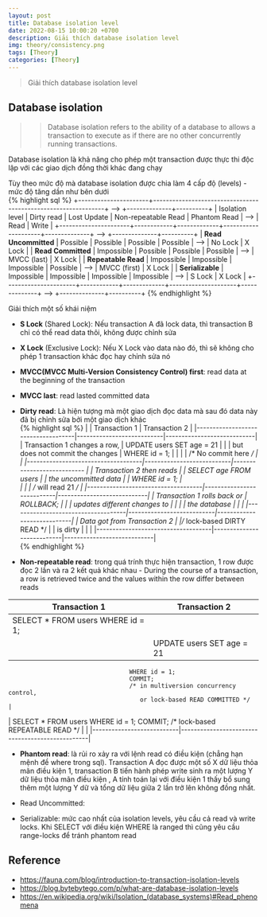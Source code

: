 ```yaml
---
layout: post
title: Database isolation level
date: 2022-08-15 10:00:20 +0700
description: Giải thích database isolation level
img: theory/consistency.png
tags: [Theory]
categories: [Theory]
---
```


> Giải thích database isolation level

## Database isolation

>> Database isolation refers to the ability of a database to allows a transaction to execute as if there are no other concurrently running transactions.
   
Database isolation là khả năng cho phép một transaction được thực thi độc lập với các giao dịch đồng thời khác đang chạy

Tùy theo mức độ mà database isolation được chia làm 4 cấp độ (levels) - mức độ tăng dần như bên dưới  
{% highlight sql %}
+----------------------+---------------------------------------------------------------+ --> +--------------+----------+
|   Isolation level    | Dirty read | Lost Update | Non-repeatable Read | Phantom Read | --> |     Read     |   Write  |
+----------------------+------------+-------------+---------------------+--------------+ --> +--------------+----------+
| **Read Uncommitted** |  Possible  |   Possible  |      Possible       |   Possible   | --> |    No Lock   |  X Lock  | 
| **Read Committed**   | Impossible |   Possible  |      Possible       |   Possible   | --> | MVCC (last) |  X Lock  | 
| **Repeatable Read**  | Impossible | Impossible  |     Impossible      |   Possible   | --> |  MVCC (first) |  X Lock  | 
| **Serializable**     | Impossible | Impossible  |     Impossible      |  Impossible  | --> |    S Lock    |  X Lock  | 
+----------------------+------------+-------------+---------------------+--------------+ --> +--------------+----------+
{% endhighlight %}

Giải thích một số khái niệm 
- **S Lock** (Shared Lock): Nếu transaction A đã lock data, thì transaction B chỉ có thể read data thôi, không được chỉnh sửa
- **X Lock** (Exclusive Lock): Nếu X Lock vào data nào đó, thì sẽ không cho phép 1 transaction khác đọc hay chỉnh sửa nó
- **MVCC(MVCC Multi-Version Consistency Control) first**: read data at the beginning of the transaction 
- **MVCC last**: read lasted committed data

- **Dirty read**: Là hiện tượng mà một giao dịch đọc data mà sau đó data này đã bị chỉnh sửa bởi một giao dịch khác  
{% highlight sql %}
|                                    | Transaction 1             | Transaction 2              |
|------------------------------------|---------------------------|----------------------------|
| Transaction 1 changes a row,       | UPDATE users SET age = 21 |                            |
| but does not commit the changes    | WHERE id = 1;             |                            |
|                                    | /* No commit here */      |                            |
|------------------------------------|---------------------------|--------------------------- |
| Transaction 2 then reads           |                           | SELECT age FROM users      |
| the uncommitted data               |                           | WHERE id = 1;              |  
|                                    |                           | /* will read 21 */         |
|------------------------------------|---------------------------|----------------------------|
| Transaction 1 rolls back or        | ROLLBACK;                 |                            | 
| updates different changes to       |                           |                            |
| the database                       |                           |                            |
|------------------------------------|---------------------------|----------------------------|
| Data got from Transaction 2        |                           |/* lock-based DIRTY READ */ |
| is dirty                           |                           |                            |
|------------------------------------|---------------------------|----------------------------|                                 
{% endhighlight %}

- **Non-repeatable read**: trong quá trính thực hiện transaction, 1 row được đọc 2 lần và ra 2 kết quả khác nhau - During the course of a transaction, a row is retrieved twice and the values within the row differ between reads 


| Transaction 1                     | Transaction 2                          |
|-----------------------------------|----------------------------------------|
| SELECT * FROM users WHERE id = 1; |                                        |
|                                   | UPDATE users SET age = 21
                                      WHERE id = 1;
                                      COMMIT; 
                                      /* in multiversion concurrency control,
                                         or lock-based READ COMMITTED */      |
| SELECT * FROM users WHERE id = 1;
  COMMIT;
  /* lock-based REPEATABLE READ */  |                                         |
|---------------------------|-------------------------------------------------|

- **Phantom read**: là rủi ro xảy ra với lệnh read có điều kiện (chẳng hạn mệnh đề where trong sql). Transaction A đọc được một số X dữ liệu thỏa mãn điều kiện 1, transaction B tiến hành phép write sinh ra một lượng Y dữ liệu thỏa mãn điều kiện , A tính toán lại với điều kiện 1 thấy bổ sung thêm một lượng Y dữ và tổng dữ liệu giữa 2 lần trở lên không đồng nhất.
     
- Read Uncommitted: 

- Serializable: mức cao nhất của isolation levels, yêu cầu cả read và write locks. Khi SELECT với điều kiện WHERE là ranged thì cũng yêu cầu range-locks để tránh phantom read


## Reference

- <https://fauna.com/blog/introduction-to-transaction-isolation-levels>
- <https://blog.bytebytego.com/p/what-are-database-isolation-levels>
- <https://en.wikipedia.org/wiki/Isolation_(database_systems)#Read_phenomena>